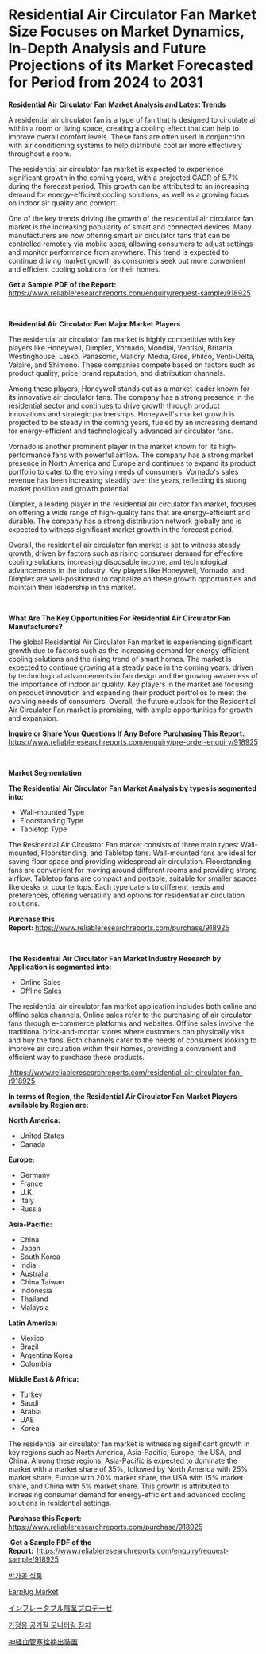 <p><h1>Residential Air Circulator Fan Market Size Focuses on Market Dynamics, In-Depth Analysis and Future Projections of its Market Forecasted for Period from 2024 to 2031</h1></p><p><strong>Residential Air Circulator Fan Market Analysis and Latest Trends</strong></p>
<p><p>A residential air circulator fan is a type of fan that is designed to circulate air within a room or living space, creating a cooling effect that can help to improve overall comfort levels. These fans are often used in conjunction with air conditioning systems to help distribute cool air more effectively throughout a room.</p><p>The residential air circulator fan market is expected to experience significant growth in the coming years, with a projected CAGR of 5.7% during the forecast period. This growth can be attributed to an increasing demand for energy-efficient cooling solutions, as well as a growing focus on indoor air quality and comfort. </p><p>One of the key trends driving the growth of the residential air circulator fan market is the increasing popularity of smart and connected devices. Many manufacturers are now offering smart air circulator fans that can be controlled remotely via mobile apps, allowing consumers to adjust settings and monitor performance from anywhere. This trend is expected to continue driving market growth as consumers seek out more convenient and efficient cooling solutions for their homes.</p></p>
<p><strong>Get a Sample PDF of the Report:&nbsp;</strong> <a href="https://www.reliableresearchreports.com/enquiry/request-sample/918925">https://www.reliableresearchreports.com/enquiry/request-sample/918925</a></p>
<p>&nbsp;</p>
<p><strong>Residential Air Circulator Fan Major Market Players</strong></p>
<p><p>The residential air circulator fan market is highly competitive with key players like Honeywell, Dimplex, Vornado, Mondial, Ventisol, Britania, Westinghouse, Lasko, Panasonic, Mallory, Media, Gree, Philco, Venti-Delta, Valaire, and Shimono. These companies compete based on factors such as product quality, price, brand reputation, and distribution channels.</p><p>Among these players, Honeywell stands out as a market leader known for its innovative air circulator fans. The company has a strong presence in the residential sector and continues to drive growth through product innovations and strategic partnerships. Honeywell's market growth is projected to be steady in the coming years, fueled by an increasing demand for energy-efficient and technologically advanced air circulator fans.</p><p>Vornado is another prominent player in the market known for its high-performance fans with powerful airflow. The company has a strong market presence in North America and Europe and continues to expand its product portfolio to cater to the evolving needs of consumers. Vornado's sales revenue has been increasing steadily over the years, reflecting its strong market position and growth potential.</p><p>Dimplex, a leading player in the residential air circulator fan market, focuses on offering a wide range of high-quality fans that are energy-efficient and durable. The company has a strong distribution network globally and is expected to witness significant market growth in the forecast period.</p><p>Overall, the residential air circulator fan market is set to witness steady growth, driven by factors such as rising consumer demand for effective cooling solutions, increasing disposable income, and technological advancements in the industry. Key players like Honeywell, Vornado, and Dimplex are well-positioned to capitalize on these growth opportunities and maintain their leadership in the market.</p></p>
<p>&nbsp;</p>
<p><strong>What Are The Key Opportunities For Residential Air Circulator Fan Manufacturers?</strong></p>
<p><p>The global Residential Air Circulator Fan market is experiencing significant growth due to factors such as the increasing demand for energy-efficient cooling solutions and the rising trend of smart homes. The market is expected to continue growing at a steady pace in the coming years, driven by technological advancements in fan design and the growing awareness of the importance of indoor air quality. Key players in the market are focusing on product innovation and expanding their product portfolios to meet the evolving needs of consumers. Overall, the future outlook for the Residential Air Circulator Fan market is promising, with ample opportunities for growth and expansion.</p></p>
<p><strong>Inquire or Share Your Questions If Any Before Purchasing This Report:</strong> <a href="https://www.reliableresearchreports.com/enquiry/pre-order-enquiry/918925">https://www.reliableresearchreports.com/enquiry/pre-order-enquiry/918925</a></p>
<p>&nbsp;</p>
<p><strong>Market Segmentation</strong></p>
<p><strong>The Residential Air Circulator Fan Market Analysis by types is segmented into:</strong></p>
<p><ul><li>Wall-mounted Type</li><li>Floorstanding Type</li><li>Tabletop Type</li></ul></p>
<p><p>The Residential Air Circulator Fan market consists of three main types: Wall-mounted, Floorstanding, and Tabletop fans. Wall-mounted fans are ideal for saving floor space and providing widespread air circulation. Floorstanding fans are convenient for moving around different rooms and providing strong airflow. Tabletop fans are compact and portable, suitable for smaller spaces like desks or countertops. Each type caters to different needs and preferences, offering versatility and options for residential air circulation solutions.</p></p>
<p><strong>Purchase this Report:&nbsp;</strong><a href="https://www.reliableresearchreports.com/purchase/918925">https://www.reliableresearchreports.com/purchase/918925</a></p>
<p>&nbsp;</p>
<p><strong>The Residential Air Circulator Fan Market Industry Research by Application is segmented into:</strong></p>
<p><ul><li>Online Sales</li><li>Offline Sales</li></ul></p>
<p><p>The residential air circulator fan market application includes both online and offline sales channels. Online sales refer to the purchasing of air circulator fans through e-commerce platforms and websites. Offline sales involve the traditional brick-and-mortar stores where customers can physically visit and buy the fans. Both channels cater to the needs of consumers looking to improve air circulation within their homes, providing a convenient and efficient way to purchase these products.</p></p>
<p><a href="https://www.reliableresearchreports.com/residential-air-circulator-fan-r918925">&nbsp;https://www.reliableresearchreports.com/residential-air-circulator-fan-r918925</a></p>
<p><strong>In terms of Region, the Residential Air Circulator Fan Market Players available by Region are:</strong></p>
<p>
    <p> <strong> North America: </strong>
        <ul>
            <li>United States</li>
            <li>Canada</li>
        </ul>
        </p> 
    <p> <strong> Europe: </strong>
        <ul>
            <li>Germany</li>
            <li>France</li>
            <li>U.K.</li>
            <li>Italy</li>
            <li>Russia</li>
        </ul>
        </p> 
    <p> <strong> Asia-Pacific: </strong>
        <ul>
            <li>China</li>
            <li>Japan</li>
            <li>South Korea</li>
            <li>India</li>
            <li>Australia</li>
            <li>China Taiwan</li>
            <li>Indonesia</li>
            <li>Thailand</li>
            <li>Malaysia</li>
        </ul>
        </p> 
    <p> <strong> Latin America: </strong>
        <ul>
            <li>Mexico</li>
            <li>Brazil</li>
            <li>Argentina Korea</li>
            <li>Colombia</li>
        </ul>
        </p> 
    <p> <strong> Middle East & Africa: </strong>
        <ul>
            <li>Turkey</li>
            <li>Saudi</li>
            <li>Arabia</li>
            <li>UAE</li>
            <li>Korea</li>
        </ul>
    </p>
    </p>
<p><p>The residential air circulator fan market is witnessing significant growth in key regions such as North America, Asia-Pacific, Europe, the USA, and China. Among these regions, Asia-Pacific is expected to dominate the market with a market share of 35%, followed by North America with 25% market share, Europe with 20% market share, the USA with 15% market share, and China with 5% market share. This growth is attributed to increasing consumer demand for energy-efficient and advanced cooling solutions in residential settings.</p></p>
<p><strong>Purchase this Report: </strong><a href="https://www.reliableresearchreports.com/purchase/918925">https://www.reliableresearchreports.com/purchase/918925</a></p>
<p>&nbsp;<strong>Get a Sample PDF of the Report:&nbsp;&nbsp;</strong><a href="https://www.reliableresearchreports.com/enquiry/request-sample/918925">https://www.reliableresearchreports.com/enquiry/request-sample/918925</a></p>
<p><strong></strong></p>
<p><p><a href="https://medium.com/@hugofirst44/%EA%B8%80%EB%A1%9C%EB%B2%8C-%EA%B0%80%EA%B3%B5%EC%8B%9D%ED%92%88-%EC%8B%9C%EC%9E%A5%EC%9D%80-2024%EB%85%84%EB%B6%80%ED%84%B0-2031%EB%85%84%EA%B9%8C%EC%A7%80-%EC%9D%98-cagr%EB%A1%9C-%EC%84%B1%EC%9E%A5%ED%95%A0-%EA%B2%83%EC%9C%BC%EB%A1%9C-%EC%98%88%EC%B8%A1%EB%90%A9%EB%8B%88%EB%8B%A4-0d3d4e4de97d">반가공 식품</a></p><p><a href="https://github.com/brendafegmorris532/Market-Research-Report-List-1/blob/main/earplug-market.md">Earplug Market</a></p><p><a href="https://medium.com/@antonehyatt1/2024%E5%B9%B4%E3%81%8B%E3%82%892031%E5%B9%B4%E3%81%BE%E3%81%A7%E3%81%AE%E6%9C%9F%E9%96%93%E3%81%AE%E5%8F%AF%E5%8B%95%E5%BC%8F%E9%99%B0%E8%8C%8E%E3%83%97%E3%83%AD%E3%82%B9%E3%83%86%E3%83%BC%E3%82%B7%E3%82%B9%E5%B8%82%E5%A0%B4%E3%82%B7%E3%82%A7%E3%82%A2%E3%81%A8%E7%AB%B6%E4%BA%89%E3%81%AE%E6%A7%8B%E5%9B%B3%E3%81%AB%E9%96%A2%E3%81%99%E3%82%8B%E6%B4%9E%E5%AF%9F-1eda727177ba">インフレータブル陰茎プロテーゼ</a></p><p><a href="https://medium.com/@darterriusjenkin/%EA%B8%80%EB%A1%9C%EB%B2%8C-%EA%B0%80%EC%A0%95%EC%9A%A9-%EA%B3%B5%EA%B8%B0%EC%A7%88-%EB%AA%A8%EB%8B%88%ED%84%B0%EB%A7%81-%EC%9E%A5%EC%B9%98-%EC%8B%9C%EC%9E%A5%EC%9D%98-%EC%A2%85%ED%95%A9-%EB%B6%84%EC%84%9D-%EC%84%B1%EC%9E%A5-%ED%8A%B8%EB%A0%8C%EB%93%9C-%EB%B0%8F-%EC%8B%9C%EC%9E%A5-%EC%98%88%EC%B8%A1-2024-2031-5c282186258e">가정용 공기질 모니터링 장치</a></p><p><a href="https://medium.com/@chloeconn80/%E4%B8%96%E7%95%8C%E3%81%AE%E7%A5%9E%E7%B5%8C%E8%A1%80%E7%AE%A1%E5%A1%9E%E6%A0%93%E6%8A%9C%E5%8E%BB%E3%83%87%E3%83%90%E3%82%A4%E3%82%B9%E5%B8%82%E5%A0%B4%E3%81%AE%E8%A6%8F%E6%A8%A1%E3%81%AF-%E6%A5%AD%E7%95%8C%E3%81%AE%E4%BA%88%E6%B8%AC%E3%81%AB%E3%82%88%E3%82%8B%E3%81%A8-2024%E5%B9%B4%E3%81%8B%E3%82%892031%E5%B9%B4%E3%81%BE%E3%81%A7%E5%B9%B4%E5%B9%B3%E5%9D%87%E6%88%90%E9%95%B7%E7%8E%87-cagr-%E3%82%92%E7%B5%8C%E9%A8%93%E3%81%99%E3%82%8B%E3%81%93%E3%81%A8%E3%81%8C%E4%BA%88%E6%83%B3%E3%81%95%E3%82%8C%E3%81%A6%E3%81%84%E3%81%BE%E3%81%99-e2159d04ed08">神経血管塞栓摘出装置</a></p></p>